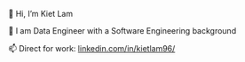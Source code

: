 👋 Hi, I’m Kiet Lam

🔭 I am Data Engineer with a Software Engineering background

📫 Direct for work: [linkedin.com/in/kietlam96/](https://www.linkedin.com/in/kietlam96/)
